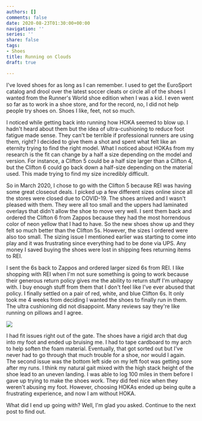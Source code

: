 ```yaml
---
authors: []
comments: false
date: 2020-08-23T01:30:00+00:00
navigation: ''
series: ''
share: false
tags:
- Shoes
title: Running on Clouds
draft: true

---
```

I've loved shoes for as long as I can remember. I used to get the EuroSport catalog and drool over the latest soccer cleats or circle all of the shoes I wanted from the Runner's World shoe edition when I was a kid. I even went so far as to work in a shoe store, and for the record, no, I did not help people try shoes on. Shoes I like, feet, not so much.

I noticed while getting back into running how HOKA seemed to blow up. I hadn't heard about them but the idea of ultra-cushioning to reduce foot fatigue made sense. They can't be terrible if professional runners are using them, right? I decided to give them a shot and spent what felt like an eternity trying to find the right model. What I noticed about HOKAs from my research is the fit can change by a half a size depending on the model and version. For instance, a Clifton 5 could be a half size larger than a Clifton 4, but the Clifton 6 could go back down a half-size depending on the material used. This made trying to find my size incredibly difficult.

So in March 2020, I chose to go with the Clifton 5 because REI was having some great closeout deals. I picked up a few different sizes online since all the stores were closed due to COVID-19. The shoes arrived and I wasn't pleased with them. They were all too small and the uppers had laminated overlays that didn't allow the shoe to move very well. I sent them back and ordered the Clifton 6 from Zappos because they had the most horrendous color of neon yellow that I had to have. So the new shoes show up and they felt so much better than the Clifton 5s. However, the sizes I ordered were also too small. The sizing issue I mentioned earlier was starting to come into play and it was frustrating since everything had to be done via UPS. Any money I saved buying the shoes were lost in shipping fees returning items to REI.

I sent the 6s back to Zappos and ordered larger sized 6s from REI. I like shopping with REI when I'm not sure something is going to work because their generous return policy gives me the ability to return stuff I'm unhappy with. I buy enough stuff from them that I don't feel like I've ever abused that policy. I finally settled on a pair of red, white, and blue Clifton 6s. It only took me 4 weeks from deciding I wanted the shoes to finally run in them. The ultra cushioning did not disappoint. Many reviews say they're like running on pillows and I agree.

![](/blog/uploads/hoka_clifton_6.png#center)

I had fit issues right out of the gate. The shoes have a rigid arch that dug into my foot and ended up bruising me. I had to tape cardboard to my arch to help soften the foam material. Eventually, that got sorted out but I've never had to go through that much trouble for a shoe, nor would I again. The second issue was the bottom left side on my left foot was getting sore after my runs. I think my natural gait mixed with the high stack height of the shoe lead to an uneven landing. I was able to log 100 miles in them before I gave up trying to make the shoes work. They did feel nice when they weren't abusing my foot. However, choosing HOKAs ended up being quite a frustrating experience, and now I am without HOKA.

What did I end up going with? Well, I'm glad you asked. Continue to the next post to find out.